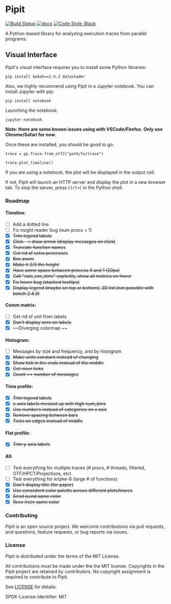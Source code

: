 # Pipit

[![Build Status](https://github.com/hpcgroup/pipit/actions/workflows/unit-tests.yaml/badge.svg)](https://github.com/hpcgroup/pipit/actions)
[![docs](https://readthedocs.org/projects/pipit/badge/?version=latest)](https://pipit.readthedocs.io/en/latest/?badge=latest)
[![Code Style: Black](https://img.shields.io/badge/code%20style-black-000000.svg)](https://github.com/psf/black)

A Python-based library for analyzing execution traces from parallel programs.

## Visual Interface

Pipit's visual interface requires you to install some Python libraries:

```
pip install bokeh==2.4.3 datashader
```

Also, we highly recommend using Pipit in a Jupyter notebook. You can install Jupyter with pip:

```
pip install notebook
```

Launching the notebook:
```
jupyter-notebook
```

**Note: there are some known issues using with VSCode/Firefox. Only use Chrome/Safari for now.**

Once these are installed, you should be good to go:

```
trace = pp.Trace.from_otf2("path/to/trace")

trace.plot_timeline()
```

If you are using a notebook, the plot will be displayed in the output cell.

If not, Pipit will launch an HTTP server and display the plot in a new browser tab. To stop the server, press `Ctrl+C` in the Python shell.

### Roadmap
#### Timeline:
- [ ] Add a dotted line
- [ ] Fix nsight reader bug (num procs = 1)
- [x] ~~Trim legend labels~~
- [x] ~~Click --> draw arrow (display messages on click)~~
- [x] ~~Truncate function names~~
- [x] ~~Get rid of extra processes~~
- [x] ~~Box zoom~~
- [x] ~~Make it 2/3 the height~~
- [x] ~~Have some space between process 0 and 1 (20px)~~
- [x] ~~Call "calc_exc_time" explicitly, show all metrics on hover~~
- [x] ~~Fix hover bug (stacked tooltips)~~
- [x] ~~Display legend (maybe on top or bottom), 2D list (not possible with bokeh 2.4.3)~~

#### Comm matrix:
- [ ] Get rid of unit from labels
- [x] ~~Don't display zero on labels~~
- [x] ~~Diverging colormap	~~

#### Histogram:
- [ ] Messages by size and frequency, and by histogram			
- [x] ~~Make units constant instead of changing~~
- [x] ~~Show tick in the ends instead of the middle~~
- [x] ~~Get nicer ticks~~
- [x] ~~Count >> number of messages~~

#### Time profile:
- [x] ~~Trim legend labels~~
- [x] ~~x-axis labels messed up with high num_bins~~
- [x] ~~Use numbers instead of categories on x axis~~
- [x] ~~Remove spacing between bars~~
- [x] ~~Ticks on edges instead of middle~~

#### Flat profile:
- [x] ~~Trim y-axis labels~~

#### All:
- [ ] Test everything for multiple traces (# procs, # threads, filtered, OTF/HPCT/Projections, etc)
- [ ] Test everything for kripke-8 (large # of functions)
- [x] ~~Don't display title (for paper)~~
- [x] ~~Use consistent color palette across different plots/traces~~
- [x] ~~Send isend same color~~
- [x] ~~Recv irecv same color~~

### Contributing

Pipit is an open source project. We welcome contributions via pull requests,
and questions, feature requests, or bug reports via issues.

### License

Pipit is distributed under the terms of the MIT License.

All contributions must be made under the the MIT license. Copyrights in the
Pipit project are retained by contributors.  No copyright assignment is
required to contribute to Pipit.

See [LICENSE](https://github.com/pssg-int/trace-analysis/blob/develop/LICENSE)
for details.

SPDX-License-Identifier: MIT
